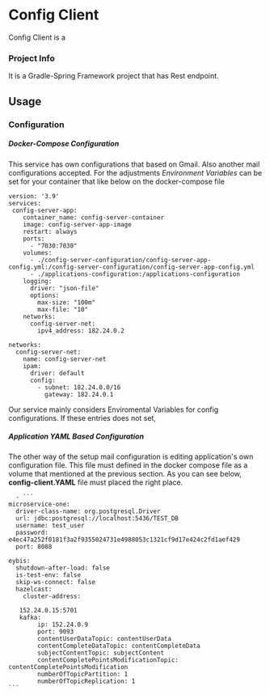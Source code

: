 # Config Client

Config Client is a 

### Project Info

It is a Gradle-Spring Framework project that has Rest endpoint.

## Usage

### Configuration

##### Docker-Compose Configuration

This service has own configurations that based on Gmail. Also another mail configurations accepted. For the adjustments *Environment Variables* can be set for your container that like below on the docker-compose file

```
version: '3.9'
services: 
 config-server-app:
    container_name: config-server-container
    image: config-server-app-image
    restart: always
    ports:
      - "7030:7030"
    volumes:
      - ./config-server-configuration/config-server-app-config.yml:/config-server-configuration/config-server-app-config.yml
      - ./applications-configuration:/applications-configuration
    logging:
      driver: "json-file"
      options:
        max-size: "100m"
        max-file: "10"
    networks:
      config-server-net:
        ipv4_address: 182.24.0.2
        
networks:
  config-server-net:
    name: config-server-net
    ipam:
      driver: default
      config:
        - subnet: 182.24.0.0/16
          gateway: 182.24.0.1
```

Our service mainly considers Enviromental Variables for config configurations. If these entries does not set,





##### Application YAML Based Configuration

The other way of the setup mail configuration is editing application's own configuration file. This file must defined in the docker compose file as a volume that mentioned at the previous section. As you can see below, **config-client.YAML** file must placed the right place.

      - ```
    microservice-one:
      driver-class-name: org.postgresql.Driver
      url: jdbc:postgresql://localhost:5436/TEST_DB
      username: test_user
      password: e4ec47a252f0181f3a2f9355024731e4988053c1321cf9d17e424c2fd1aef429
      port: 8088
    
    eybis:
      shutdown-after-load: false
      is-test-env: false
      skip-ws-connect: false
      hazelcast:
        cluster-address:
    
       152.24.0.15:5701
       kafka:
            ip: 152.24.0.9
            port: 9093
            contentUserDataTopic: contentUserData
            contentCompleteDataTopic: contentCompleteData
            subjectContentTopic: subjectContent
            contentCompletePointsModificationTopic: contentCompletePointsModification
            numberOfTopicPartition: 1
            numberOfTopicReplication: 1
    ```
    
    







